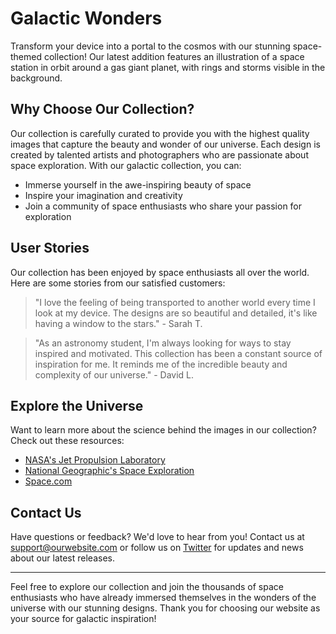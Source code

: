 <!--font:Orbitron-->

# Galactic Wonders

Transform your device into a portal to the cosmos with our stunning space-themed collection! Our latest addition features an illustration of a space station in orbit around a gas giant planet, with rings and storms visible in the background. 

## Why Choose Our Collection?

Our collection is carefully curated to provide you with the highest quality images that capture the beauty and wonder of our universe. Each design is created by talented artists and photographers who are passionate about space exploration. With our galactic collection, you can:

- Immerse yourself in the awe-inspiring beauty of space
- Inspire your imagination and creativity
- Join a community of space enthusiasts who share your passion for exploration

## User Stories

Our collection has been enjoyed by space enthusiasts all over the world. Here are some stories from our satisfied customers:

> "I love the feeling of being transported to another world every time I look at my device. The designs are so beautiful and detailed, it's like having a window to the stars." - Sarah T.

> "As an astronomy student, I'm always looking for ways to stay inspired and motivated. This collection has been a constant source of inspiration for me. It reminds me of the incredible beauty and complexity of our universe." - David L.

## Explore the Universe

Want to learn more about the science behind the images in our collection? Check out these resources:

- [NASA's Jet Propulsion Laboratory](#jpl)
- [National Geographic's Space Exploration](#natgeo)
- [Space.com](#space)

## Contact Us

Have questions or feedback? We'd love to hear from you! Contact us at [support@ourwebsite.com](mailto:support@ourwebsite.com) or follow us on [Twitter](#twitter) for updates and news about our latest releases. 

---

Feel free to explore our collection and join the thousands of space enthusiasts who have already immersed themselves in the wonders of the universe with our stunning designs. Thank you for choosing our website as your source for galactic inspiration!

<!--

Write me content for website with wallpaper which alt text is:

"An illustration of a space station in orbit around a gas giant planet, with rings and storms visible in the background."

The name/title of the page should not be 1:1 copy of the alt text but rather a real content of the website which is using this wallpaper.

- Use markdown format 
- Start with heading
- Heading should be short and concise
- The content should look like a real website 
- The website should not be about the wallpaper, wallpaper is just a related background
- Heading should be contain work "wallpaper" or "background"
- Include real sections like references, contact, user stories, etc. use things relevant to the page purpose.
- Feel free to use structure like headings, bullets, numbering, blockquotes, paragraphs, horizontal lines, etc.
- You can use formatting like bold or _italic_
- You can include UTF-8 emojis
- Links should be only #hash anchors (and you can refer to the document itself)
- Do not include images


---


# Explore the Wonders of Space with Our Galactic Wallpaper

Transform your desktop or mobile device with our stunning space-themed wallpaper! Our latest addition features an illustration of a space station in orbit around a gas giant planet, with rings and storms visible in the background. 

## Why Choose Our Wallpaper?

Our wallpaper collection is carefully curated to provide you with the highest quality images that are sure to impress. Each wallpaper is designed by talented artists and photographers who capture the beauty and wonder of our universe. With our galactic wallpaper, you can:

- Transform your device into a work of art
- Experience the awe-inspiring beauty of space every time you use your device
- Inspire your imagination and creativity
- Join a community of space enthusiasts who share your passion for exploration

## User Stories

Our wallpaper has been enjoyed by space enthusiasts all over the world. Here are some stories from our satisfied customers:

> "I love the feeling of being transported to another world every time I look at my desktop. The wallpaper is so beautiful and detailed, it's like having a window to the stars." - Sarah T.

> "As an astronomy student, I'm always looking for ways to stay inspired and motivated. This wallpaper has been a constant source of inspiration for me. It reminds me of the incredible beauty and complexity of our universe." - David L.

## References

Want to learn more about the science behind the image on our wallpaper? Check out these resources:

- [NASA's Jet Propulsion Laboratory](#jpl)
- [National Geographic's Space Exploration](#natgeo)
- [Space.com](#space)

## Contact Us

Have questions or feedback? We'd love to hear from you! Contact us at [support@ourwebsite.com](mailto:support@ourwebsite.com) or follow us on [Twitter](#twitter) for updates and news about our latest releases. 

---

Feel free to download our wallpaper and join the thousands of space enthusiasts who have already transformed their devices with our stunning images. Thank you for choosing our website as your source for galactic inspiration!


---


Heading should not include word "wallpaper". The website should not be about the wallpaper itself, wallpaper is just a related background, rewrite whole content.


---


# Discover the Wonders of Space with Our Galactic Collection

Transform your device into a portal to the cosmos with our stunning space-themed collection! Our latest addition features an illustration of a space station in orbit around a gas giant planet, with rings and storms visible in the background. 

## Why Choose Our Collection?

Our collection is carefully curated to provide you with the highest quality images that capture the beauty and wonder of our universe. Each design is created by talented artists and photographers who are passionate about space exploration. With our galactic collection, you can:

- Immerse yourself in the awe-inspiring beauty of space
- Inspire your imagination and creativity
- Join a community of space enthusiasts who share your passion for exploration

## User Stories

Our collection has been enjoyed by space enthusiasts all over the world. Here are some stories from our satisfied customers:

> "I love the feeling of being transported to another world every time I look at my device. The designs are so beautiful and detailed, it's like having a window to the stars." - Sarah T.

> "As an astronomy student, I'm always looking for ways to stay inspired and motivated. This collection has been a constant source of inspiration for me. It reminds me of the incredible beauty and complexity of our universe." - David L.

## Explore the Universe

Want to learn more about the science behind the images in our collection? Check out these resources:

- [NASA's Jet Propulsion Laboratory](#jpl)
- [National Geographic's Space Exploration](#natgeo)
- [Space.com](#space)

## Contact Us

Have questions or feedback? We'd love to hear from you! Contact us at [support@ourwebsite.com](mailto:support@ourwebsite.com) or follow us on [Twitter](#twitter) for updates and news about our latest releases. 

---

Feel free to explore our collection and join the thousands of space enthusiasts who have already immersed themselves in the wonders of the universe with our stunning designs. Thank you for choosing our website as your source for galactic inspiration!

-->
